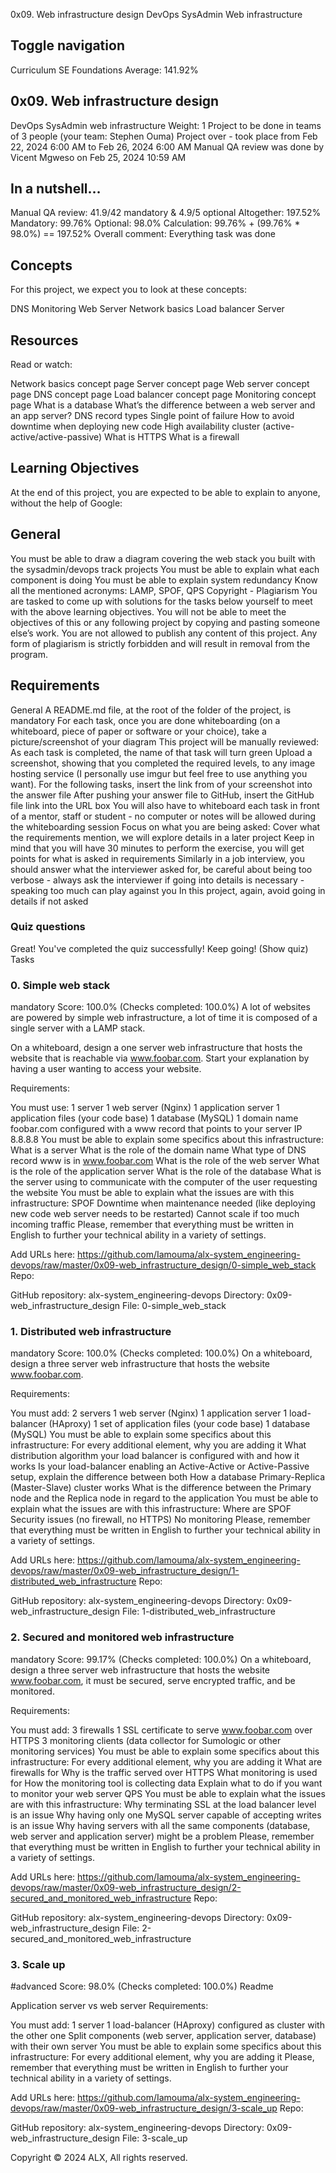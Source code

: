 0x09. Web infrastructure design
DevOps
SysAdmin
Web infrastructure


## Toggle navigation
Curriculum
SE Foundations
Average: 141.92%
## 0x09. Web infrastructure design
DevOps
SysAdmin
web infrastructure
 Weight: 1
 Project to be done in teams of 3 people (your team: Stephen Ouma)
 Project over - took place from Feb 22, 2024 6:00 AM to Feb 26, 2024 6:00 AM
 Manual QA review was done by Vicent Mgweso on Feb 25, 2024 10:59 AM
## In a nutshell…
Manual QA review: 41.9/42 mandatory & 4.9/5 optional
Altogether:  197.52%
Mandatory: 99.76%
Optional: 98.0%
Calculation:  99.76% + (99.76% * 98.0%)  == 197.52%
Overall comment:
Everything task was done

## Concepts
For this project, we expect you to look at these concepts:

DNS
Monitoring
Web Server
Network basics
Load balancer
Server

## Resources
Read or watch:

Network basics concept page
Server concept page
Web server concept page
DNS concept page
Load balancer concept page
Monitoring concept page
What is a database
What’s the difference between a web server and an app server?
DNS record types
Single point of failure
How to avoid downtime when deploying new code
High availability cluster (active-active/active-passive)
What is HTTPS
What is a firewall
## Learning Objectives
At the end of this project, you are expected to be able to explain to anyone, without the help of Google:

## General
You must be able to draw a diagram covering the web stack you built with the sysadmin/devops track projects
You must be able to explain what each component is doing
You must be able to explain system redundancy
Know all the mentioned acronyms: LAMP, SPOF, QPS
Copyright - Plagiarism
You are tasked to come up with solutions for the tasks below yourself to meet with the above learning objectives.
You will not be able to meet the objectives of this or any following project by copying and pasting someone else’s work.
You are not allowed to publish any content of this project.
Any form of plagiarism is strictly forbidden and will result in removal from the program.
## Requirements
General
A README.md file, at the root of the folder of the project, is mandatory
For each task, once you are done whiteboarding (on a whiteboard, piece of paper or software or your choice), take a picture/screenshot of your diagram
This project will be manually reviewed:
As each task is completed, the name of that task will turn green
Upload a screenshot, showing that you completed the required levels, to any image hosting service (I personally use imgur but feel free to use anything you want).
For the following tasks, insert the link from of your screenshot into the answer file
After pushing your answer file to GitHub, insert the GitHub file link into the URL box
You will also have to whiteboard each task in front of a mentor, staff or student - no computer or notes will be allowed during the whiteboarding session
Focus on what you are being asked:
Cover what the requirements mention, we will explore details in a later project
Keep in mind that you will have 30 minutes to perform the exercise, you will get points for what is asked in requirements
Similarly in a job interview, you should answer what the interviewer asked for, be careful about being too verbose - always ask the interviewer if going into details is necessary - speaking too much can play against you
In this project, again, avoid going in details if not asked
### Quiz questions
Great! You've completed the quiz successfully! Keep going! (Show quiz)
Tasks
### 0. Simple web stack
mandatory
Score: 100.0% (Checks completed: 100.0%)
A lot of websites are powered by simple web infrastructure, a lot of time it is composed of a single server with a LAMP stack.

On a whiteboard, design a one server web infrastructure that hosts the website that is reachable via www.foobar.com. Start your explanation by having a user wanting to access your website.

Requirements:

You must use:
1 server
1 web server (Nginx)
1 application server
1 application files (your code base)
1 database (MySQL)
1 domain name foobar.com configured with a www record that points to your server IP 8.8.8.8
You must be able to explain some specifics about this infrastructure:
What is a server
What is the role of the domain name
What type of DNS record www is in www.foobar.com
What is the role of the web server
What is the role of the application server
What is the role of the database
What is the server using to communicate with the computer of the user requesting the website
You must be able to explain what the issues are with this infrastructure:
SPOF
Downtime when maintenance needed (like deploying new code web server needs to be restarted)
Cannot scale if too much incoming traffic
Please, remember that everything must be written in English to further your technical ability in a variety of settings.

Add URLs here:
https://github.com/Iamouma/alx-system_engineering-devops/raw/master/0x09-web_infrastructure_design/0-simple_web_stack 
Repo:

GitHub repository: alx-system_engineering-devops
Directory: 0x09-web_infrastructure_design
File: 0-simple_web_stack
 
### 1. Distributed web infrastructure
mandatory
Score: 100.0% (Checks completed: 100.0%)
On a whiteboard, design a three server web infrastructure that hosts the website www.foobar.com.

Requirements:

You must add:
2 servers
1 web server (Nginx)
1 application server
1 load-balancer (HAproxy)
1 set of application files (your code base)
1 database (MySQL)
You must be able to explain some specifics about this infrastructure:
For every additional element, why you are adding it
What distribution algorithm your load balancer is configured with and how it works
Is your load-balancer enabling an Active-Active or Active-Passive setup, explain the difference between both
How a database Primary-Replica (Master-Slave) cluster works
What is the difference between the Primary node and the Replica node in regard to the application
You must be able to explain what the issues are with this infrastructure:
Where are SPOF
Security issues (no firewall, no HTTPS)
No monitoring
Please, remember that everything must be written in English to further your technical ability in a variety of settings.

Add URLs here:
https://github.com/Iamouma/alx-system_engineering-devops/raw/master/0x09-web_infrastructure_design/1-distributed_web_infrastructure 
Repo:

GitHub repository: alx-system_engineering-devops
Directory: 0x09-web_infrastructure_design
File: 1-distributed_web_infrastructure
 
### 2. Secured and monitored web infrastructure
mandatory
Score: 99.17% (Checks completed: 100.0%)
On a whiteboard, design a three server web infrastructure that hosts the website www.foobar.com, it must be secured, serve encrypted traffic, and be monitored.

Requirements:

You must add:
3 firewalls
1 SSL certificate to serve www.foobar.com over HTTPS
3 monitoring clients (data collector for Sumologic or other monitoring services)
You must be able to explain some specifics about this infrastructure:
For every additional element, why you are adding it
What are firewalls for
Why is the traffic served over HTTPS
What monitoring is used for
How the monitoring tool is collecting data
Explain what to do if you want to monitor your web server QPS
You must be able to explain what the issues are with this infrastructure:
Why terminating SSL at the load balancer level is an issue
Why having only one MySQL server capable of accepting writes is an issue
Why having servers with all the same components (database, web server and application server) might be a problem
Please, remember that everything must be written in English to further your technical ability in a variety of settings.

Add URLs here:
https://github.com/Iamouma/alx-system_engineering-devops/raw/master/0x09-web_infrastructure_design/2-secured_and_monitored_web_infrastructure 
Repo:

GitHub repository: alx-system_engineering-devops
Directory: 0x09-web_infrastructure_design
File: 2-secured_and_monitored_web_infrastructure
 
### 3. Scale up
#advanced
Score: 98.0% (Checks completed: 100.0%)
Readme

Application server vs web server
Requirements:

You must add:
1 server
1 load-balancer (HAproxy) configured as cluster with the other one
Split components (web server, application server, database) with their own server
You must be able to explain some specifics about this infrastructure:
For every additional element, why you are adding it
Please, remember that everything must be written in English to further your technical ability in a variety of settings.

Add URLs here:
https://github.com/Iamouma/alx-system_engineering-devops/raw/master/0x09-web_infrastructure_design/3-scale_up 
Repo:

GitHub repository: alx-system_engineering-devops
Directory: 0x09-web_infrastructure_design
File: 3-scale_up
 
Copyright © 2024 ALX, All rights reserved.
